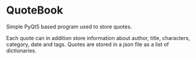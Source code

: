 # QuoteBook
Simple PyQt5 based program used to store quotes.

Each quote can in addition store information about author, title, characters, category, date and tags.
Quotes are stored in a json file as a list of dictionaries.